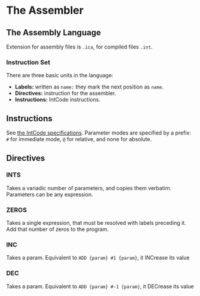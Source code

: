# The Assembler

## The Assembly Language

Extension for assembly files is `.ica`, for compiled files `.int`.

### Instruction Set


There are three basic units in the language:
- **Labels:** written as `name:` they mark the next position as `name`.
- **Directives:** instruction for the assembler.
- **Instructions:** IntCode instructions.

## Instructions

See [the IntCode specifications](https://esolangs.org/wiki/Intcode). Parameter modes are specified by a prefix: `#` for immediate mode, `@` for relative, and none for absolute.


## Directives

### INTS
Takes a variadic number of parameters, and copies them verbatim. Parameters can be any expression.

### ZEROS
Takes a single expression, that must be resolved with labels preceding it. Add that number of zeros to the program.

### INC
Takes a param. Equivalent to `ADD {param} #1 {param}`, it INCrease its value
### DEC
Takes a param. Equivalent to `ADD {param} #-1 {param}`, it DECrease its value
